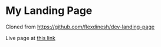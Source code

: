 # My Landing Page

Cloned from https://github.com/flexdinesh/dev-landing-page

Live page at [this link](https://andlar.github.io/)
